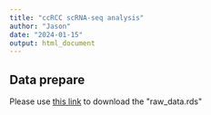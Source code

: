 ```yaml
---
title: "ccRCC scRNA-seq analysis"
author: "Jason"
date: "2024-01-15"
output: html_document
---
```




## Data prepare
Please use [this link](https://drive.google.com/file/d/1CEdUnspMfthex0XSxemxCy1j5TWkWxCE/view?usp=sharing) to download the "raw_data.rds"
